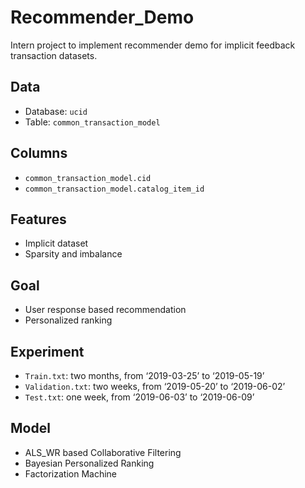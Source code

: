 # Recommender_Demo
Intern project to implement recommender demo for implicit feedback transaction datasets.

## Data
- Database: `ucid`
- Table: `common_transaction_model`

## Columns
- `common_transaction_model.cid`
- `common_transaction_model.catalog_item_id`

## Features
- Implicit dataset
- Sparsity and imbalance

## Goal
- User response based recommendation
- Personalized ranking

## Experiment
- `Train.txt`: two months, from ‘2019-03-25’ to ‘2019-05-19’
- `Validation.txt`: two weeks, from ‘2019-05-20’ to ‘2019-06-02’
- `Test.txt`: one week, from ‘2019-06-03’ to ‘2019-06-09’

## Model
- ALS_WR based Collaborative Filtering
- Bayesian Personalized Ranking
- Factorization Machine
